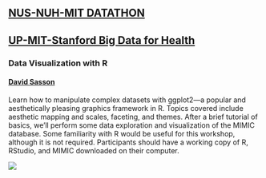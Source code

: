 ## [NUS-NUH-MIT DATATHON](http://www.nus-datathon.com/)

## [UP-MIT-Stanford Big Data for Health](http://healthdatacon.aehin.net/)

### Data Visualization with R

#### [David Sasson](http://davidsasson.info/)

Learn how to manipulate complex datasets with ggplot2—a popular and aesthetically pleasing graphics framework in R. Topics covered include aesthetic mapping and scales, faceting, and themes. After a brief tutorial of basics, we’ll perform some data exploration and visualization of the MIMIC database. Some familiarity with R would be useful for this workshop, although it is not required. Participants should have a working copy of R, RStudio, and MIMIC downloaded on their computer. 


![](https://i.redd.it/fgfadmcq8h5z.jpg)
